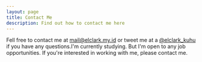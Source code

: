 ```yaml
---
layout: page
title: Contact Me
description: Find out how to contact me here
---
```


Fell free to contact me at [mail@elclark.my.id](mailto:mail@elclark.my.id) or tweet me at a
[@elclark_kuhu](https://twitter.com/elclark_kuhu) if you have any questions.I'm currently studying.
But I'm open to any job opportunities. If you're interested in working with me, please contact me.
